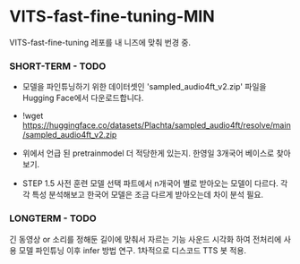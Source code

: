 # VITS-fast-fine-tuning-MIN
VITS-fast-fine-tuning 레포를 내 니즈에 맞춰 번경 중.

### SHORT-TERM - TODO
- 모델을 파인튜닝하기 위한 데이터셋인 'sampled_audio4ft_v2.zip' 파일을 Hugging Face에서 다운로드합니다.
- !wget https://huggingface.co/datasets/Plachta/sampled_audio4ft/resolve/main/sampled_audio4ft_v2.zip
- 위에서 언급 된 pretrainmodel 더 적당한게 있는지. 한영일 3개국어 베이스로 찾아보기.

- STEP 1.5 사전 훈련 모델 선택 파트에서 n개국어 별로 받아오는 모델이 다르다. 각각 특성 분석해보고 한국어 모델은 조금 다르게 받아오는데 차이 분석 필요.


### LONGTERM - TODO
긴 동영상 or 소리를 정해둔 길이에 맞춰서 자르는 기능
사운드 시각화 하여 전처리에 사용
모델 파인튜닝 이후 infer 방법 연구.
1차적으로 디스코드 TTS 봇 적용.
